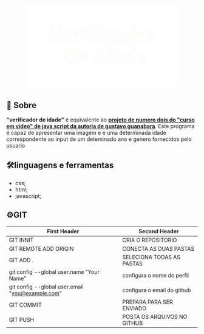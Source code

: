 <h1 align="center">
<img src="logoverificadoriade.png"/>
</h1>


## 📕 Sobre

**"verificador de idade"** é equivalente ao [**projeto de numero dois do "curso em video" de java script da autoria de gustavo guanabara**](https://www.youtube.com/watch?v=f5es-PpaUI8). Este programa é capaz de apresentar uma imagem e e uma determinada idade correspondente ao input de um deteminado ano e genero fornecidos pelo usuario  

## 🛠️linguagens e ferramentas

 - css;
 - html;
 - javascript;
 

 ## ⚙️GIT
| First Header  | Second Header |
| ------------- | ------------- |
| GIT INNIT | CRIA O REPOSITORIO  |
| GIT REMOTE ADD ORIGIN| CONECTA AS DUAS PASTAS|
| GIT ADD . | SELECIONA TODAS AS PASTAS  |
|git config --global user.name "Your Name"| configura o nome do perfil|
| git config --global user.email "you@example.com"|configura o email do github|
| GIT COMMIT | PREPARA PARA SER ENVIADO |
| GIT PUSH | POSTA OS ARQUIVOS NO GITHUB |
